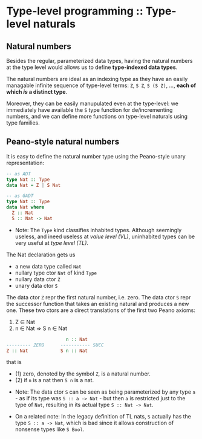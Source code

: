 # Type-level programming :: Type-level naturals

## Natural numbers


Besides the regular, parameterized data types, having the natural numbers at the type level would allows us to define **type-indexed data types**.

The natural numbers are ideal as an indexing type as they have an easily managable infinite sequence of type-level terms: `Z`, `S Z`, `S (S Z)`, …, **each of which *is* a distinct type**.

Moreover, they can be easily manupulated even at the type-level: we immediately have available the `S` type function for de/incrementing numbers, and we can define more functions on type-level naturals using type families.

## Peano-style natural numbers

It is easy to define the natural number type using the Peano-style unary representation:

```hs
-- as ADT
type Nat :: Type
data Nat = Z | S Nat

-- as GADT
type Nat :: Type
data Nat where
  Z :: Nat
  S :: Nat -> Nat
```

* Note: The `Type` kind classifies inhabited types. Although seemingly useless, and ineed useless at *value level (VL)*, uninhabited types can be very useful at *type level (TL)*.

The Nat declaration gets us
- a new data type called `Nat`
- nullary type ctor `Nat` of kind `Type`
- nullary data ctor `Z`
- unary data ctor `S`

The data ctor `Z` repr the first natural number, i.e. zero. The data ctor `S` repr the successor function that takes an existing natural and produces a new one. These two ctors are a direct translations of the first two Peano axioms:
1. Z ∈ Nat
2. n ∈ Nat => S n ∈ Nat

```hs
                      n :: Nat
--------- ZERO      ----------- SUCC
Z :: Nat            S n :: Nat
```

that is
- (1) zero, denoted by the symbol `Z`, is a natural number.
- (2) if `n` is a nat then `S n` is a nat.





* Note: The data ctor `S` can be seen as being parameterized by any type `a` - as if its type was `S :: a -> Nat` - but then `a` is restricted just to the type of `Nat`, resulting in its actual type `S :: Nat -> Nat`.

* On a related note: In the legacy definition of TL nats, `S` actually has the type `S :: a -> Nat`, which is bad since it allows construction of nonsense types like `S Bool`.
